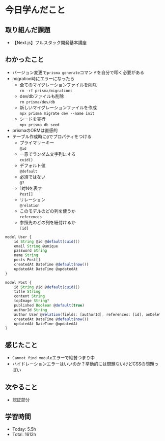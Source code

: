# 今日学んだこと
## 取り組んだ課題
- 【Next.js】フルスタック開発基本講座
## わかったこと
- バージョン変更で`prisma generate`コマンドを自分で叩く必要がある
- migration時にエラーになったら
    - 全てのマイグレーションファイルを削除<br>```rm -rf prisma/migrations```
    - dev/dbファイルも削除<br>```rm prisma/dev/db```
    - 新しいマイグレーションファイルを作成<br>```npx prisma migrate dev --name init```
    - シードを実行<br>```npx prisma db seed```
- prismaのORMは直感的
- テーブル作成時に```@```でプロパティをつける
    - プライマリーキー<br>```@id```
    - 一意でランダム文字列にする<br>```cuid()```
    - デフォルト値<br>```@default```
    - 必須ではない<br>```@?```
    - 1対Nを表す<br>```Post[]```
    - リレーション<br>```@relation```
    - このモデルのどの列を使うか<br>```references```
    - 参照先のどの列を紐付けるか<br>```[id]```
```typescript
model User {
    id String @id @default(cuid())
    email String @unique
    password String
    name String
    posts Post[]
    createdAt DateTime @default(now())
    updatedAt DateTime @updatedAt
}

model Post {
    id String @id @default(cuid())
    title String
    content String
    topImage String?
    published Boolean @default(true)
    authorId String
    author User @relation(fields: [authorId], references: [id], onDelete: Cascade)
    createdAt DateTime @default(now())
    updatedAt DateTime @updatedAt
}
```
## 感じたこと
- ```Cannot find module```エラーで絶賛つまり中
- ハイドレーションエラーはいいのか？挙動的には問題ないけどCSSの問題っぽい
## 次やること
- 認証部分
## 学習時間
- Today: 5.5h
- Total: 1612h